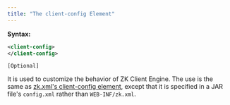 ```yaml
---
title: "The client-config Element"
---
```


**Syntax:**

```xml
<client-config>  
</client-config>
```

`[Optional]`

It is used to customize the behavior of ZK Client Engine. The use is the
same as [zk.xml's client-config element]({{site.baseurl}}/zk_config_ref/the_client_config_element),
except that it is specified in a JAR file's `config.xml` rather than
`WEB-INF/zk.xml`.


